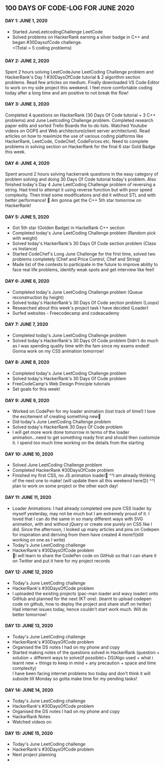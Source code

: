 ## 100 DAYS OF CODE-LOG FOR JUNE 2020

#### DAY 1: JUNE 1, 2020
- Started JuneLeetcodingChallenge LeetCode 
- Solved problems on HackerRank earning a silver badge in C++ and began #30DaysofCode challenge.<br/>
:zap:(Total = 5 coding problems)

#### DAY 2: JUNE 2, 2020
Spent 2 hours solving LeetCodeJune LeetCoding Challenge problem and HackerRank's Day 1 #30DaysOfCode tutorial & 2 algorithm section problems. Read few articles on medium. Finally downloaded VS Code Editor to work on my side project this weekend. I feel more comfortable coding today after a long time and am positive to not break the flow!

#### DAY 3: JUNE 3, 2020
Completed 4 questions on HackerRank (30 Days Of Code tutorial + 3 C++ problems) and June Leetcoding Challenge problem. Completed research paper edits and sorted Trello Boards the to-do lists. Watched Youtube videos on OOPS and Web architecture(client server architecture).
Read articles on how to maximize the use of various coding platforms like HackerRank, LeetCode, CodeChef, CodeForces etc. Need to complete problems in solving section on HackerRank for the final 6 star Gold Badge this week. 

#### DAY 4: JUNE 4, 2020
Spent around 2 hours solving hackerrank questions in the easy category of problem solving and doing 30 Days Of Code tutorial today's problem. Also finished today's Day 4 June LeetCoding Challenge problem of reversing a string. Had tried to attempt it using reverse function but with poor speed complexity. Then tried some modifications and did it without STL and with better performance! :muscle:
Am gonna get the C++ 5th star tomorrow on HackerRank!

#### DAY 5: JUNE 5, 2020
- Got 5th star (Golden Badge) in HackeRank C++ section
- Completed today's June LeetCoding Challenge problem (Random pick with weight)
- Solved today's HackerRank's 30 Days Of Code section problem (Class vs Instance) 
- Started CodeChef's Long June Challenge for the first time, solved two problems completely (Chef and Price Control, Chef and String)
- Made list of the contests to participate in the future to improve ability to face real life problems, identify weak spots and get interview like feel!

#### DAY 6: JUNE 6, 2020
- Completed today's June LeetCoding Challenge problem (Queue reconstruction by height)
- Solved today's HackerRank's 30 Days Of Code section problem (Loops) 
- Researched about this week's project task I have decided (Loader)
- Surfed websites - Freecodecamp and codeacademy 

#### DAY 7: JUNE 7, 2020
- Completed today's June LeetCoding Challenge problem 
- Solved today's HackerRank's 30 Days Of Code problem 
Didn't do much as I was spending quality time with the fam since my exams ended! Gonna work on my CSS animation tomorrow! 

#### DAY 8: JUNE 8, 2020
- Completed today's June LeetCoding Challenge problem 
- Solved today's HackerRank's 30 Days Of Code problem 
- FreeCodeCamp's Web Design Principle tutorials
- Set goals for this week!

#### DAY 9: JUNE 9, 2020
- Worked on CodePen for my loader animation (lost track of time!) I love the excitement of creating something new🤩
- Did today's June LeetCoding Challenge problem 
- Solved today's HackerRank 30 Days Of Code problem 
- I will get more work done tomorrow in terms of the loader animation...need to get something ready first and should then customize it. I spend too much time working on the details from the starting

#### DAY 10: JUNE 10, 2020
- Solved June LeetCoding Challenge problem 
- Completed HackerRank #30DaysOfCode problem 
- Finished my first CSS, no JS animation loader💪
^^I am already thinking of the next one to make! (will update them all this weekend here😊)
^^I plan to work on some project or the other each day!

#### DAY 11: JUNE 11, 2020
- Loader Animations: I had already completed one pure CSS loader by myself yesterday, may not be much but I am extremely proud of it. I loved that I can do the same in so many different ways with SVG animation, with and without jQuery or create one purely on CSS like I did. Since the afternoon, I looked up many articles and pins on Codepen for inspiration and deriving from them have created 4 more!!(still working on one as I write)
- Today's June LeetCoding challenge 
- HackerRank's #30DaysOfCode problem <br/>
:pencil:I will learn to share the CodePen code on GitHub so that I can share it on Twitter and put it here for my project records

#### DAY 12: JUNE 12, 2020
- Today's June LeetCoding challenge 
- HackerRank's #30DaysOfCode problem <br/>
-  I uploaded the existing projects (pac-man loader and wavy loader) onto GitHub and planned for the next (KT one). (learnt to upload codepen code on github, how to deploy the project and share stuff on twitter) <br/>
Had internet issues today, hence couldn't start work much. Will do better tomorrow! 

#### DAY 13: JUNE 13, 2020
- Today's June LeetCoding challenge 
- HackerRank's #30DaysOfCode problem
- Organised the DS notes I had on my phone and copy 
- Started making notes of the questions solved in HackerRank (question + solution + different ways to solve(if possible)+ DS/Algo used + what i learnt new + things to keep in mind + any precaution + space and time complexity) <br/>
I have been facing internet problems too today and don't think it will subside till Monday so gotta make time for my pending tasks!

#### DAY 14: JUNE 14, 2020
- Today's June LeetCoding challenge 
- HackerRank's #30DaysOfCode problem
- Organised the DS notes I had on my phone and copy 
- HackarRank Notes
- Watched videos on

#### DAY 15: JUNE 15, 2020
- Today's June LeetCoding challenge 
- HackerRank's #30DaysOfCode problem
- Next project planning
- 
